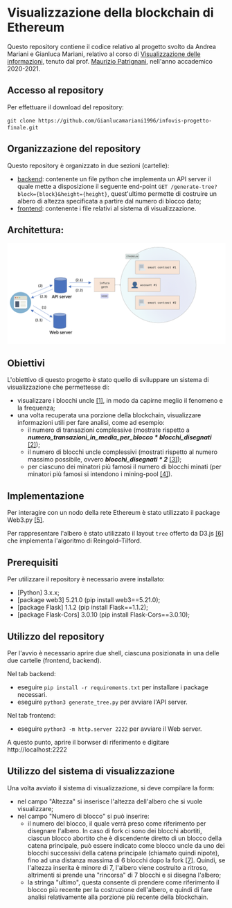 # Visualizzazione della blockchain di Ethereum

Questo repository contiene il codice relativo al progetto svolto da Andrea Mariani e Gianluca Mariani,
relativo al corso di [Visualizzazione delle informazioni](http://www.dia.uniroma3.it/~infovis/index.php),
tenuto dal prof. [Maurizio Patrignani](https://compunet.ing.uniroma3.it/#!/people/titto),
nell'anno accademico 2020-2021.

## Accesso al repository 

Per effettuare il download del repository:

    git clone https://github.com/Gianlucamariani1996/infovis-progetto-finale.git

## Organizzazione del repository 

Questo repository è organizzato in due sezioni (cartelle):
* [backend](backend/): contenente un file python che implementa un API server il quale mette a disposizione il seguente end-point `GET /generate-tree?block={block}&height={height}`, quest'ultimo permette di costruire un albero di altezza specificata a partire dal numero di blocco dato;
* [frontend](frontend/): contenente i file relativi al sistema di visualizzazione.

## Architettura:
![](architettura.png)

## Obiettivi

L'obiettivo di questo progetto è stato quello di sviluppare un sistema di visualizzazione che permettesse di:
* visualizzare i blocchi uncle [[1]](https://medium.com/coinmonks/the-blockchain-family-members-34822216d98f), in modo da capirne meglio il fenomeno e la frequenza;
* una volta recuperata una porzione della blockchain, visualizzare informazioni utili per fare analisi, come ad esempio: 
  * il numero di transazioni complessive (mostrate rispetto a <strong><em>numero_transazioni_in_media_per_blocco * blocchi_disegnati</em></strong> [[2]](https://bitinfocharts.com/ethereum/));
  * il numero di blocchi uncle complessivi (mostrati rispetto al numero massimo possibile, ovvero <strong><em>blocchi_disegnati * 2</em></strong> [[3]](https://arxiv.org/pdf/1805.08832.pdf));
  * per ciascuno dei minatori più famosi il numero di blocchi minati (per minatori più famosi si intendono i mining-pool [[4]](https://medium.com/tokenanalyst/deep-diving-into-ethereum-mining-pools-1d51848223b7)). 

## Implementazione

Per interagire con un nodo della rete Ethereum è stato utilizzato il package Web3.py [[5]](https://web3py.readthedocs.io/en/stable/).

Per rappresentare l'albero è stato utilizzato il layout `tree` offerto da D3.js [[6]](https://observablehq.com/@d3/tidy-tree) che implementa l'algoritmo di Reingold–Tilford. 

## Prerequisiti

Per utilizzare il repository è necessario avere installato:
* [Python] 3.x.x;
* [package web3] 5.21.0 (pip install web3==5.21.0);
* [package Flask] 1.1.2 (pip install Flask==1.1.2);
* [package Flask-Cors] 3.0.10 (pip install Flask-Cors==3.0.10);

## Utilizzo del repository

Per l'avvio è necessario aprire due shell, ciascuna posizionata in una delle due cartelle (frontend, backend).

Nel tab backend:
* eseguire `pip install -r requirements.txt` per installare i package necessari.
* eseguire `python3 generate_tree.py` per avviare l'API server.

Nel tab frontend:
* eseguire `python3 -m http.server 2222` per avviare il Web server.

A questo punto, aprire il borwser di riferimento e digitare http://localhost:2222

## Utilizzo del sistema di visualizzazione
Una volta avviato il sistema di visualizzazione, si deve compilare la form:
* nel campo "Altezza" si inserisce l'altezza dell'albero che si vuole visualizzare;
* nel campo "Numero di blocco" si può inserire:
  * il numero del blocco, il quale verrà preso come riferimento per disegnare l'albero. In caso di fork ci sono dei blocchi abortiti, ciascun blocco abortito che è     discendente diretto di un blocco della catena principale, può essere indicato come blocco uncle da uno dei blocchi successivi della catena principale (chiamato     quindi nipote), fino ad una distanza massima di 6 blocchi dopo la fork [[7]](https://arxiv.org/pdf/1805.08832.pdf). Quindi, se l'altezza inserita è minore di 7, l'albero viene
    costruito a ritroso, altrimenti si prende una "rincorsa" di 7 blocchi e si disegna l'albero;
  * la stringa "ultimo", questa consente di prendere come riferimento il blocco più recente per la costruzione dell'albero, e quindi di fare analisi relativamente       alla porzione più recente della blockchain.
